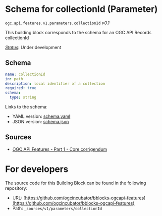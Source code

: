 
# Schema for collectionId (Parameter)

`ogc.api.features.v1.parameters.collectionId` *v0.1*

This building block corresponds to the schema for an OGC API Records collectionId

[*Status*](http://www.opengis.net/def/status): Under development

## Schema

```yaml
name: collectionId
in: path
description: local identifier of a collection
required: true
schema:
  type: string

```

Links to the schema:

* YAML version: [schema.yaml](https://ogcincubator.github.io/bblocks-ogcapi-features/build/annotated/api/features/v1/parameters/collectionId/schema.json)
* JSON version: [schema.json](https://ogcincubator.github.io/bblocks-ogcapi-features/build/annotated/api/features/v1/parameters/collectionId/schema.yaml)

## Sources

* [OGC API Features - Part 1 - Core corrigendum](https://docs.ogc.org/is/17-069r4/17-069r4.html)

# For developers

The source code for this Building Block can be found in the following repository:

* URL: [https://github.com/ogcincubator/bblocks-ogcapi-features](https://github.com/ogcincubator/bblocks-ogcapi-features)
* Path: `_sources/v1/parameters/collectionId`

